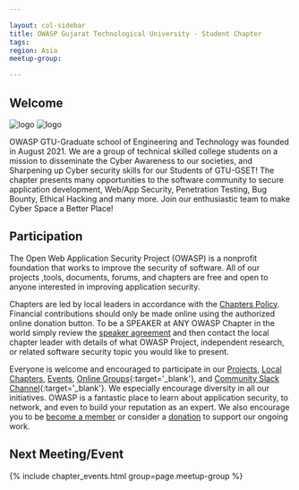 ```yaml
---

layout: col-sidebar
title: OWASP Gujarat Technological University - Student Chapter
tags: 
region: Asia
meetup-group:

---
```




## Welcome
![logo](https://user-images.githubusercontent.com/89657173/136672956-dc3689fb-106d-4803-9768-32130ab2f33f.png)
![logo](https://user-images.githubusercontent.com/89657173/153817965-9a81ba7c-0941-495d-8582-72c8ef54b49c.png)


OWASP GTU-Graduate school of Engineering and Technology was founded in August 2021. We are a group of technical skilled college students on a mission to disseminate the Cyber Awareness to our societies, and Sharpening up Cyber security skills for our Students of GTU-GSET! The chapter presents many opportunities to the software community to secure application development, Web/App Security, Penetration Testing, Bug Bounty, Ethical Hacking and many more. Join our enthusiastic team to make Cyber Space a Better Place!

## Participation
The Open Web Application Security Project (OWASP) is a nonprofit foundation that works to improve the security of software. All of our projects ,tools, documents, forums, and chapters are free and open to anyone interested in improving application security. 

Chapters are led by local leaders in accordance with the [Chapters Policy](/www-policy/operational/chapters). Financial contributions should only be made online using the authorized online donation button. To be a SPEAKER at ANY OWASP Chapter in the world simply review the [speaker agreement](/www-policy/legal/speaker-agreement) and then contact the local chapter leader with details of what OWASP Project, independent research, or related software security topic you would like to present.

Everyone is welcome and encouraged to participate in our [Projects](/projects/), [Local Chapters](/chapters/), [Events](/events/), [Online Groups](https://groups.google.com/a/owasp.com/){:target='_blank'}, and [Community Slack Channel](https://owasp.slack.com/){:target='_blank'}. We especially encourage diversity in all our initiatives. OWASP is a fantastic place to learn about application security, to network, and even to build your reputation as an expert. We also encourage you to be [become a member](/membership/) or consider a [donation](/donate/) to support our ongoing work.

Next Meeting/Event <!-- You should keep this section as it will populate your meetup events -->
---------------------
{% include chapter_events.html group=page.meetup-group %}


